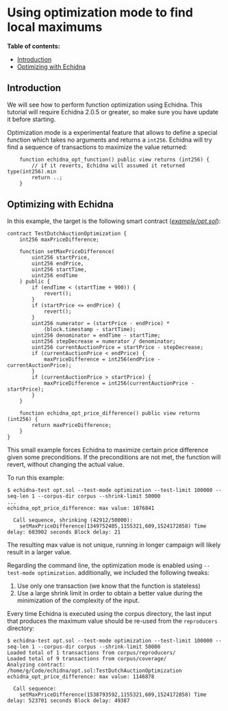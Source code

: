 # Using optimization mode to find local maximums

**Table of contents:**

- [Introduction](#introduction)
- [Optimizing with Echidna](#optimizing-with-echidna)

## Introduction

We will see how to perform function optimization using Echidna. This tutorial will require Echidna 2.0.5 or greater, 
so make sure you have update it before starting.

Optimization mode is a experimental feature that allows to define a special function which takes no arguments 
and returns a `int256`. Echidna will try find a sequence of transactions to maximize the value returned:

```solidity
    function echidna_opt_function() public view returns (int256) {
        // if it reverts, Echidna will assumed it returned type(int256).min
        return ..;
    }
```

## Optimizing with Echidna

In this example, the target is the following smart contract (*[example/opt.sol](./example/opt.sol)*):

```solidity
contract TestDutchAuctionOptimization {
    int256 maxPriceDifference;

    function setMaxPriceDifference(
        uint256 startPrice,
        uint256 endPrice,
        uint256 startTime,
        uint256 endTime
    ) public {
        if (endTime < (startTime + 900)) {
            revert();
        }
        if (startPrice <= endPrice) {
            revert();
        }
        uint256 numerator = (startPrice - endPrice) *
            (block.timestamp - startTime);
        uint256 denominator = endTime - startTime;
        uint256 stepDecrease = numerator / denominator;
        uint256 currentAuctionPrice = startPrice - stepDecrease;
        if (currentAuctionPrice < endPrice) {
            maxPriceDifference = int256(endPrice - currentAuctionPrice);
        }
        if (currentAuctionPrice > startPrice) {
            maxPriceDifference = int256(currentAuctionPrice - startPrice);
        }
    }

    function echidna_opt_price_difference() public view returns (int256) {
        return maxPriceDifference;
    }
}
```

This small example forces Echidna to maximize certain price difference given some preconditions. If the preconditions are not
met, the function will revert, without changing the actual value.

To run this example:

```
$ echidna-test opt.sol --test-mode optimization --test-limit 100000 --seq-len 1 --corpus-dir corpus --shrink-limit 50000
...
echidna_opt_price_difference: max value: 1076841

  Call sequence, shrinking (42912/50000):
    setMaxPriceDifference(1349752405,1155321,609,1524172858) Time delay: 603902 seconds Block delay: 21

```

The resulting max value is not unique, running in longer campaign will likely result in a larger value.

Regarding the command line, the optimization mode is enabled using `--test-mode optimization`. additionally, we included the following tweaks: 

1. Use only one transaction (we know that the function is stateless)
2. Use a large shrink limit in order to obtain a better value during the minimization of the complexity of the input.

Every time Echidna is executed using the corpus directory, the last input that produces the maximum value should be re-used from the `reproducers` directory:

```
$ echidna-test opt.sol --test-mode optimization --test-limit 100000 --seq-len 1 --corpus-dir corpus --shrink-limit 50000
Loaded total of 1 transactions from corpus/reproducers/
Loaded total of 9 transactions from corpus/coverage/
Analyzing contract: /home/g/Code/echidna/opt.sol:TestDutchAuctionOptimization
echidna_opt_price_difference: max value: 1146878

  Call sequence:
    setMaxPriceDifference(1538793592,1155321,609,1524172858) Time delay: 523701 seconds Block delay: 49387
```
